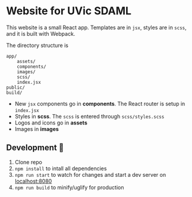 Website for UVic SDAML
=======

This website is a small React app. Templates are in `jsx`, styles are in `scss`, and it is built with Webpack.

The directory structure is 

```
app/
    assets/
    components/
    images/
    scss/
    index.jsx
public/
build/
```


- New `jsx` components go in **components**. The React router is setup in `index.jsx`
- Styles in **scss**. The `scss` is entered through `scss/styles.scss`
- Logos and icons go in **assets**
- Images in **images**

## Development 🚀

1. Clone repo
2. `npm install` to intall all dependencies
3. `npm run start` to watch for changes and start a dev server on [localhost:8080](http://localhost:8080)
4. `npm run build` to minify/uglify for production
